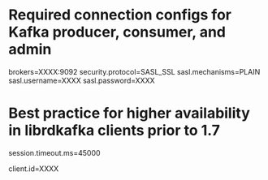# Required connection configs for Kafka producer, consumer, and admin
brokers=XXXX:9092
security.protocol=SASL_SSL
sasl.mechanisms=PLAIN
sasl.username=XXXX
sasl.password=XXXX

# Best practice for higher availability in librdkafka clients prior to 1.7
session.timeout.ms=45000

client.id=XXXX
